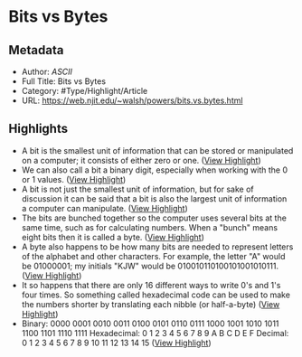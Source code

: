 # Bits vs Bytes

## Metadata

* Author: *ASCII*
* Full Title: Bits vs Bytes
* Category: #Type/Highlight/Article
* URL: https://web.njit.edu/~walsh/powers/bits.vs.bytes.html

## Highlights

* A bit is the smallest unit of information that can be stored or manipulated on a computer; it consists of either zero or one. ([View Highlight](https://instapaper.com/read/1482557169/18760433))
* We can also call a bit a binary digit, especially when working with the 0 or 1 values. ([View Highlight](https://instapaper.com/read/1482557169/18760434))
* A bit is not just the smallest unit of information, but for sake of discussion it can be said that a bit is also the largest unit of information a computer can manipulate. ([View Highlight](https://instapaper.com/read/1482557169/18760436))
* The bits are bunched together so the computer uses several bits at the same time, such as for calculating numbers. When a "bunch" means eight bits then it is called a byte. ([View Highlight](https://instapaper.com/read/1482557169/18760439))
* A byte also happens to be how many bits are needed to represent letters of the alphabet and other characters. For example, the letter "A" would be 01000001; my initials "KJW" would be 010010110100101001010111. ([View Highlight](https://instapaper.com/read/1482557169/18760443))
* It so happens that there are only 16 different ways to write 0's and 1's four times. So something called hexadecimal code can be used to make the numbers shorter by translating each nibble (or half-a-byte) ([View Highlight](https://instapaper.com/read/1482557169/18760446))
* Binary: 0000 0001 0010 0011 0100 0101 0110 0111 1000 1001 1010 1011 1100 1101 1110 1111 Hexadecimal: 0 1 2 3 4 5 6 7 8 9 A B C D E F Decimal: 0 1 2 3 4 5 6 7 8 9 10 11 12 13 14 15 ([View Highlight](https://instapaper.com/read/1482557169/18760447))
